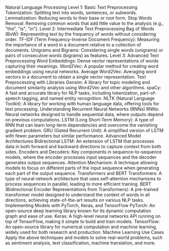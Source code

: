 Natural Language Processing
Level 1: Basic Text Preprocessing
Tokenization: Splitting text into words, sentences, or subwords.
Lemmatization: Reducing words to their base or root form.
Stop Words Removal: Removing common words that add little value to the analysis (e.g., "the", "is", "in").
Level 2: Intermediate Text Preprocessing
Bag of Words (BoW): Representing text by the frequency of words without considering order.
TF-IDF (Term Frequency-Inverse Document Frequency): Measuring the importance of a word in a document relative to a collection of documents.
Unigrams and Bigrams: Considering single words (unigrams) or pairs of consecutive words (bigrams) as features.
Level 3: Advanced Text Preprocessing
Word Embeddings: Dense vector representations of words capturing their meanings.
Word2Vec: A popular method for creating word embeddings using neural networks.
Average Word2Vec: Averaging word vectors in a document to obtain a single vector representation.
Text Preprocessing with Libraries
Gensim: A library for topic modeling and document similarity analysis using Word2Vec and other algorithms.
spaCy: A fast and accurate library for NLP tasks, including tokenization, part-of-speech tagging, and named entity recognition.
NLTK (Natural Language Toolkit): A library for working with human language data, offering tools for text processing.
Understanding Recurrent Neural Networks (RNNs)
RNNs: Neural networks designed to handle sequential data, where outputs depend on previous computations.
LSTM (Long Short-Term Memory): A type of RNN that can learn long-term dependencies and overcome the vanishing gradient problem.
GRU (Gated Recurrent Unit): A simplified version of LSTM with fewer parameters but similar performance.
Advanced Model Architectures
Bidirectional LSTM: An extension of LSTM that processes data in both forward and backward directions to capture context from both sides.
Encoders and Decoders: Key components in sequence-to-sequence models, where the encoder processes input sequences and the decoder generates output sequences.
Attention Mechanism: A technique allowing models to focus on different parts of the input sequence when generating each part of the output sequence.
Transformers and BERT
Transformers: A type of neural network architecture that uses self-attention mechanisms to process sequences in parallel, leading to more efficient training.
BERT (Bidirectional Encoder Representations from Transformers): A pre-trained transformer model designed to understand the context of words in all directions, achieving state-of-the-art results on various NLP tasks.
Implementing Models with PyTorch, Keras, and TensorFlow
PyTorch: An open-source deep learning library known for its dynamic computation graph and ease of use.
Keras: A high-level neural networks API running on top of TensorFlow, making it simple to build and train models.
TensorFlow: An open-source library for numerical computation and machine learning, widely used for both research and production.
Machine Learning Use Cases
Apply the above techniques and models to solve real-world problems, such as sentiment analysis, text classification, machine translation, and more.




